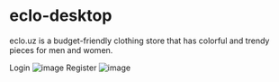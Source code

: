 # eclo-desktop
eclo.uz is a budget-friendly clothing store that has colorful and trendy pieces for men and women.

Login
![image](https://github.com/eclouz/eclo-desktop/assets/125248359/b3adf1df-96b0-4b3d-82eb-1f417ba10b50)
Register
![image](https://github.com/eclouz/eclo-desktop/assets/125248359/a8b3086a-a1ac-47e2-a1da-504c9c918cdb)

